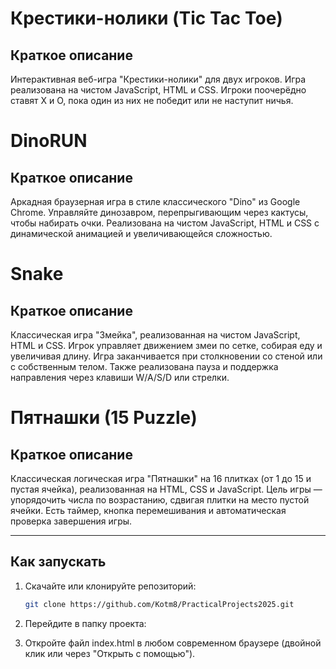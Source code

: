 # Крестики-нолики (Tic Tac Toe)

## Краткое описание

Интерактивная веб-игра "Крестики-нолики" для двух игроков. Игра реализована на чистом JavaScript, HTML и CSS. Игроки поочерёдно ставят X и O, пока один из них не победит или не наступит ничья.

# DinoRUN

## Краткое описание

Аркадная браузерная игра в стиле классического "Dino" из Google Chrome. Управляйте динозавром, перепрыгивающим через кактусы, чтобы набирать очки. Реализована на чистом JavaScript, HTML и CSS с динамической анимацией и увеличивающейся сложностью.

# Snake

## Краткое описание

Классическая игра "Змейка", реализованная на чистом JavaScript, HTML и CSS. Игрок управляет движением змеи по сетке, собирая еду и увеличивая длину. Игра заканчивается при столкновении со стеной или с собственным телом. Также реализована пауза и поддержка направления через клавиши W/A/S/D или стрелки.

# Пятнашки (15 Puzzle)

## Краткое описание

Классическая логическая игра "Пятнашки" на 16 плитках (от 1 до 15 и пустая ячейка), реализованная на HTML, CSS и JavaScript. Цель игры — упорядочить числа по возрастанию, сдвигая плитки на место пустой ячейки. Есть таймер, кнопка перемешивания и автоматическая проверка завершения игры.

---

## Как запускать

1. Скачайте или клонируйте репозиторий:

   ```bash
   git clone https://github.com/Kotm8/PracticalProjects2025.git
    ```
2. Перейдите в папку проекта:

3. Откройте файл index.html в любом современном браузере (двойной клик или через "Открыть с помощью").